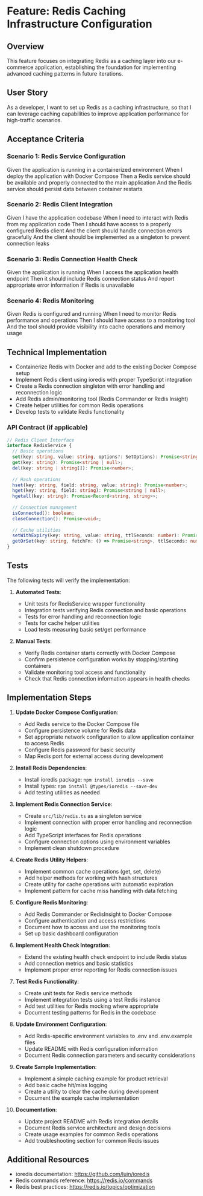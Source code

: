 # Feature: Redis Caching Infrastructure Configuration

## Overview
This feature focuses on integrating Redis as a caching layer into our e-commerce application, establishing the foundation for implementing advanced caching patterns in future iterations.

## User Story
As a developer, I want to set up Redis as a caching infrastructure, so that I can leverage caching capabilities to improve application performance for high-traffic scenarios.

## Acceptance Criteria

### Scenario 1: Redis Service Configuration
Given the application is running in a containerized environment
When I deploy the application with Docker Compose
Then a Redis service should be available and properly connected to the main application
And the Redis service should persist data between container restarts

### Scenario 2: Redis Client Integration
Given I have the application codebase
When I need to interact with Redis from my application code
Then I should have access to a properly configured Redis client
And the client should handle connection errors gracefully
And the client should be implemented as a singleton to prevent connection leaks

### Scenario 3: Redis Connection Health Check
Given the application is running
When I access the application health endpoint
Then it should include Redis connection status
And report appropriate error information if Redis is unavailable

### Scenario 4: Redis Monitoring
Given Redis is configured and running
When I need to monitor Redis performance and operations
Then I should have access to a monitoring tool
And the tool should provide visibility into cache operations and memory usage

## Technical Implementation
- Containerize Redis with Docker and add to the existing Docker Compose setup
- Implement Redis client using ioredis with proper TypeScript integration
- Create a Redis connection singleton with error handling and reconnection logic
- Add Redis admin/monitoring tool (Redis Commander or Redis Insight)
- Create helper utilities for common Redis operations
- Develop tests to validate Redis functionality

### API Contract (if applicable)
```typescript
// Redis Client Interface
interface RedisService {
  // Basic operations
  set(key: string, value: string, options?: SetOptions): Promise<string>;
  get(key: string): Promise<string | null>;
  del(key: string | string[]): Promise<number>;
  
  // Hash operations
  hset(key: string, field: string, value: string): Promise<number>;
  hget(key: string, field: string): Promise<string | null>;
  hgetall(key: string): Promise<Record<string, string>>;
  
  // Connection management
  isConnected(): boolean;
  closeConnection(): Promise<void>;
  
  // Cache utilities
  setWithExpiry(key: string, value: string, ttlSeconds: number): Promise<string>;
  getOrSet(key: string, fetchFn: () => Promise<string>, ttlSeconds: number): Promise<string>;
}
```

## Tests
The following tests will verify the implementation:

1. **Automated Tests**:
   - Unit tests for RedisService wrapper functionality
   - Integration tests verifying Redis connection and basic operations
   - Tests for error handling and reconnection logic
   - Tests for cache helper utilities
   - Load tests measuring basic set/get performance

2. **Manual Tests**:
   - Verify Redis container starts correctly with Docker Compose
   - Confirm persistence configuration works by stopping/starting containers
   - Validate monitoring tool access and functionality
   - Check that Redis connection information appears in health checks

## Implementation Steps

1. **Update Docker Compose Configuration**:
   - Add Redis service to the Docker Compose file
   - Configure persistence volume for Redis data
   - Set appropriate network configuration to allow application container to access Redis
   - Configure Redis password for basic security
   - Map Redis port for external access during development

2. **Install Redis Dependencies**:
   - Install ioredis package: `npm install ioredis --save`
   - Install types: `npm install @types/ioredis --save-dev`
   - Add testing utilities as needed

3. **Implement Redis Connection Service**:
   - Create `src/lib/redis.ts` as a singleton service
   - Implement connection with proper error handling and reconnection logic
   - Add TypeScript interfaces for Redis operations
   - Configure connection options using environment variables
   - Implement clean shutdown procedure

4. **Create Redis Utility Helpers**:
   - Implement common cache operations (get, set, delete)
   - Add helper methods for working with hash structures
   - Create utility for cache operations with automatic expiration
   - Implement pattern for cache miss handling with data fetching

5. **Configure Redis Monitoring**:
   - Add Redis Commander or RedisInsight to Docker Compose
   - Configure authentication and access restrictions
   - Document how to access and use the monitoring tools
   - Set up basic dashboard configuration

6. **Implement Health Check Integration**:
   - Extend the existing health check endpoint to include Redis status
   - Add connection metrics and basic statistics
   - Implement proper error reporting for Redis connection issues

7. **Test Redis Functionality**:
   - Create unit tests for Redis service methods
   - Implement integration tests using a test Redis instance
   - Add test utilities for Redis mocking where appropriate
   - Document testing patterns for Redis in the codebase

8. **Update Environment Configuration**:
   - Add Redis-specific environment variables to .env and .env.example files
   - Update README with Redis configuration information
   - Document Redis connection parameters and security considerations

9. **Create Sample Implementation**:
   - Implement a simple caching example for product retrieval
   - Add basic cache hit/miss logging
   - Create a utility to clear the cache during development
   - Document the example cache implementation

10. **Documentation**:
    - Update project README with Redis integration details
    - Document Redis service architecture and design decisions
    - Create usage examples for common Redis operations
    - Add troubleshooting section for common Redis issues

## Additional Resources
- ioredis documentation: https://github.com/luin/ioredis
- Redis commands reference: https://redis.io/commands
- Redis best practices: https://redis.io/topics/optimization
